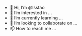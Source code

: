 - 👋 Hi, I’m @lsstao
- 👀 I’m interested in ...
- 🌱 I’m currently learning ...
- 💞️ I’m looking to collaborate on ...
- 📫 How to reach me ...

<!---
lsstao/lsstao is a ✨ special ✨ repository because its `README.md` (this file) appears on your GitHub profile.
You can click the Preview link to take a look at your changes.
--->
